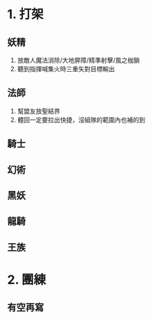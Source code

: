 # 1. 打架

## 妖精
1. 放敵人魔法消除/大地屏障/精準射擊/風之枷鎖
2. 聽到指揮喊集火時三重矢對目標輸出

## 法師
1. 幫盟友放聖結界
2. 體回一定要拉出快捷，沒組隊的範圍內也補的到

## 騎士

## 幻術

## 黑妖

## 龍騎

## 王族

# 2. 團練
## 有空再寫

